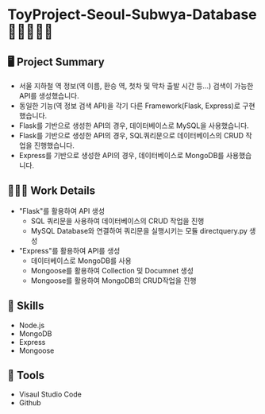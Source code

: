 # ToyProject-Seoul-Subwya-Database 🍫🍪🍩🍭🧁
## 🖥 Project Summary
- 서울 지하철 역 정보(역 이름, 환승 역, 첫차 및 막차 출발 시간 등...) 검색이 가능한 API를 생성했습니다.
- 동일한 기능(역 정보 검색 API)을 각기 다른 Framework(Flask, Express)로 구현했습니다.
- Flask를 기반으로 생성한 API의 경우, 데이터베이스로 MySQL을 사용했습니다.
- Flask를 기반으로 생성한 API의 경우, SQL쿼리문으로 데이터베이스의 CRUD 작업을 진행했습니다. 
- Express를 기반으로 생성한 API의 경우, 데이터베이스로 MongoDB를 사용했습니다.

## 👩🏻‍💻 Work Details
- "Flask"를 활용하여 API 생성
    - SQL 쿼리문을 사용하여 데이터베이스의 CRUD 작업을 진행
    - MySQL Database와 연결하여 쿼리문을 실행시키는 모듈 directquery.py 생성
- "Express"를 활용하여 API를 생성
    - 데이터베이스로 MongoDB를 사용
    - Mongoose를 활용하여 Collection 및 Documnet 생성
    - Mongoose를 활용하여 MongoDB의 CRUD작업을 진행

## 🔧 Skills
- Node.js
- MongoDB
- Express
- Mongoose

## 🔧 Tools
- Visaul Studio Code
- Github
